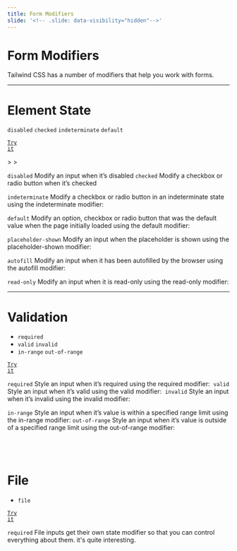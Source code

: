 ```yaml
---
title: Form Modifiers
slide: '<!-- .slide: data-visibility="hidden"-->'
---
```


<!-- .slide: data-state="layout-title" class="bg-dark"-->

# Form Modifiers

> >

Tailwind CSS has a number of modifiers that help you work with forms.

---

# Element State

`disabled` `checked` `indeterminate` `default`

<a href="https://codepen.io/planetoftheweb/pen/dyZmopZ?editors=1000" target="_blank"><code class="code-royal">Try it</code></a>

​> >

`disabled`
Modify an input when it’s disabled
​
`checked`
Modify a checkbox or radio button when it’s checked

`indeterminate`
Modify a checkbox or radio button in an indeterminate state using the indeterminate modifier:

`default`
Modify an option, checkbox or radio button that was the default value when the page initially loaded using the default modifier:

`placeholder-shown`
Modify an input when the placeholder is shown using the placeholder-shown modifier:

`autofill`
Modify an input when it has been autofilled by the browser using the autofill modifier:

`read-only`
Modify an input when it is read-only using the read-only modifier:

---

# Validation

- `required`
- `valid` `invalid`
- `in-range` `out-of-range`

<a href="https://codepen.io/planetoftheweb/pen/dyZmopZ?editors=1000" target="_blank"><code class="code-royal">Try it</code></a>

> >

`required`
Style an input when it’s required using the required modifier:
​
`valid`
Style an input when it’s valid using the valid modifier:
​
`invalid`
Style an input when it’s invalid using the invalid modifier:

`in-range`
Style an input when it’s value is within a specified range limit using the in-range modifier:
​
`out-of-range`
Style an input when it’s value is outside of a specified range limit using the out-of-range modifier:

## ​

# File

- `file`

<a href="https://codepen.io/planetoftheweb/pen/dyZmopZ?editors=1000" target="_blank"><code class="code-royal">Try it</code></a>

> >

`required`
File inputs get their own state modifier so that you can control everything about them. it's quite interesting.
